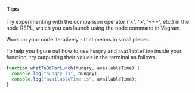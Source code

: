 ### Tips

Try experimenting with the comparison operator ('<', '>', '===', etc.) in the node REPL, which you can launch using the node command in Vagrant.

Work on your code iteratively - that means in small pieces.

To help you figure out how to use `hungry` and `availableTime` inside your function, try outputting their values in the terminal as follows.

```javascript
function whatToDoForLunch(hungry, availableTime) {
  console.log("hungry is", hungry);
  console.log("availableTime is", availableTime);
}
```